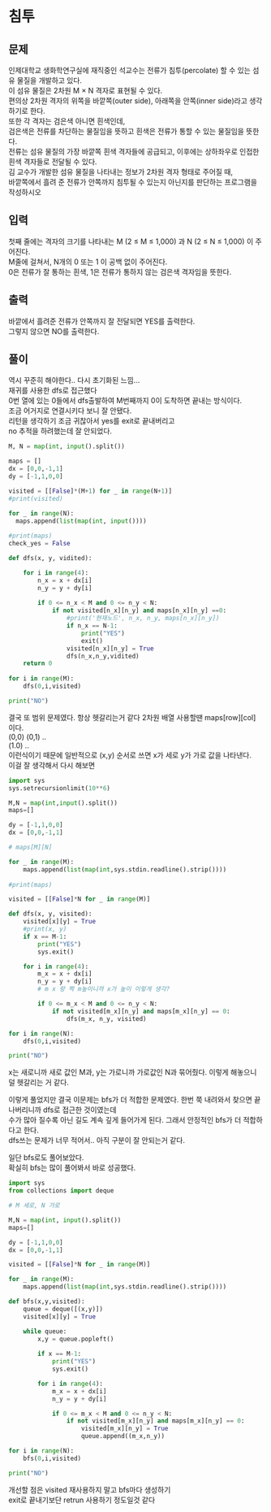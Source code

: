 # 침투

## 문제
인제대학교 생화학연구실에 재직중인 석교수는 전류가 침투(percolate) 할 수 있는 섬유 물질을 개발하고 있다. </br>
이 섬유 물질은 2차원 M × N 격자로 표현될 수 있다.  </br>
편의상 2차원 격자의 위쪽을 바깥쪽(outer side), 아래쪽을 안쪽(inner side)라고 생각하기로 한다. </br>
또한 각 격자는 검은색 아니면 흰색인데,  </br>
검은색은 전류를 차단하는 물질임을 뜻하고 흰색은 전류가 통할 수 있는 물질임을 뜻한다.  </br>
전류는 섬유 물질의 가장 바깥쪽 흰색 격자들에 공급되고, 이후에는 상하좌우로 인접한 흰색 격자들로 전달될 수 있다. </br>
김 교수가 개발한 섬유 물질을 나타내는 정보가 2차원 격자 형태로 주어질 때, </br>
바깥쪽에서 흘려 준 전류가 안쪽까지 침투될 수 있는지 아닌지를 판단하는 프로그램을 작성하시오 </br>

## 입력
첫째 줄에는 격자의 크기를 나타내는  M (2 ≤ M ≤ 1,000) 과 N (2 ≤ N ≤ 1,000) 이 주어진다. </br>
M줄에 걸쳐서, N개의 0 또는 1 이 공백 없이 주어진다. </br>
0은 전류가 잘 통하는 흰색, 1은 전류가 통하지 않는 검은색 격자임을 뜻한다. </br>

## 출력
바깥에서 흘려준 전류가 안쪽까지 잘 전달되면 YES를 출력한다. </br>
그렇지 않으면 NO를 출력한다. </br>

## 풀이
역시 꾸준히 해야한다.. 다시 초기화된 느낌... </br>
재귀를 사용한 dfs로 접근했다 </br>
0번 열에 있는 0들에서 dfs출발하여 M번째까지 0이 도착하면 끝내는 방식이다. </br>
조금 어거지로 연결시키다 보니 잘 안됐다. </br>
리턴을 생각하기 조금 귀찮아서 yes를 exit로 끝내버리고 </br>
no 추적을 하려했는데 잘 안되었다. </br>
```python
M, N = map(int, input().split())

maps = []
dx = [0,0,-1,1]
dy = [-1,1,0,0]

visited = [[False]*(M+1) for _ in range(N+1)]
#print(visited)

for _ in range(N):
  maps.append(list(map(int, input())))
    
#print(maps)
check_yes = False

def dfs(x, y, vidited):

    for i in range(4):
        n_x = x + dx[i]
        n_y = y + dy[i]
        
        if 0 <= n_x < M and 0 <= n_y < N:
            if not visited[n_x][n_y] and maps[n_x][n_y] ==0:
                #print('현재노드', n_x, n_y, maps[n_x][n_y])
                if n_x == N-1:
                    print("YES")                    
                    exit()
                visited[n_x][n_y] = True
                dfs(n_x,n_y,vidited)
    return 0
    
for i in range(M):
    dfs(0,i,visited)

print("NO")
```

결국 또 범위 문제였다. 항상 헷갈리는거 같다 2차원 배열 사용할땐 maps[row][col] 이다.  </br>
(0,0) (0,1) .. </br>
(1.0)  .. </br>
이런식이기 때문에 일반적으로 (x,y) 순서로 쓰면 x가 세로  y가 가로 값을 나타낸다. </br>
이걸 잘 생각해서 다시 해보면 </br>
```python
import sys
sys.setrecursionlimit(10**6)

M,N = map(int,input().split())
maps=[]

dy = [-1,1,0,0]
dx = [0,0,-1,1]

# maps[M][N]

for _ in range(M):
    maps.append(list(map(int,sys.stdin.readline().strip())))
    
#print(maps)

visited = [[False]*N for _ in range(M)]

def dfs(x, y, visited):
    visited[x][y] = True
    #print(x, y)
    if x == M-1:
        print("YES")
        sys.exit()

    for i in range(4):
        m_x = x + dx[i]
        n_y = y + dy[i]
        # m x 랑 짝 m높이니까 x가 높이 이렇게 생각?

        if 0 <= m_x < M and 0 <= n_y < N:
            if not visited[m_x][n_y] and maps[m_x][n_y] == 0:
                dfs(m_x, n_y, visited)

for i in range(N):
    dfs(0,i,visited)

print("NO")
```
x는 새로니까 새로 값인 M과, y는 가로니까 가로값인 N과 묶어줬다.
이렇게 해놓으니 덜 헷갈리는 거 같다. </br>

이렇게 풀었지만 결국 이문제는 bfs가 더 적합한 문제였다. 
한번 쭉 내려와서 찾으면 끝나버리니까 dfs로 접근한 것이였는데 </br>
수가 많아 질수록 아닌 길도 계속 깊게 들어가게 된다. 그래서 안정적인 bfs가 더 적합하다고 한다. </br>
dfs쓰는 문제가 너무 적어서.. 아직 구분이 잘 안되는거 같다. </br>

일단 bfs로도 풀어보았다. </br>
확실히 bfs는 많이 풀어봐서 바로 성공했다.
```python
import sys
from collections import deque

# M 세로, N 가로

M,N = map(int, input().split())
maps=[]

dy = [-1,1,0,0]
dx = [0,0,-1,1]

visited = [[False]*N for _ in range(M)]

for _ in range(M):
    maps.append(list(map(int,sys.stdin.readline().strip())))

def bfs(x,y,visited):
    queue = deque([(x,y)])
    visited[x][y] = True

    while queue:
        x,y = queue.popleft()
        
        if x == M-1:
            print("YES")
            sys.exit()

        for i in range(4):
            m_x = x + dx[i]
            n_y = y + dy[i]            

            if 0 <= m_x < M and 0 <= n_y < N:                
                if not visited[m_x][n_y] and maps[m_x][n_y] == 0:
                    visited[m_x][n_y] = True
                    queue.append((m_x,n_y))

for i in range(N):
    bfs(0,i,visited)

print("NO")
```
개선할 점은 visited 재사용하지 말고 bfs마다 생성하기 </br>
exit로 끝내기보단 retrun 사용하기 정도일것 같다 </br>


